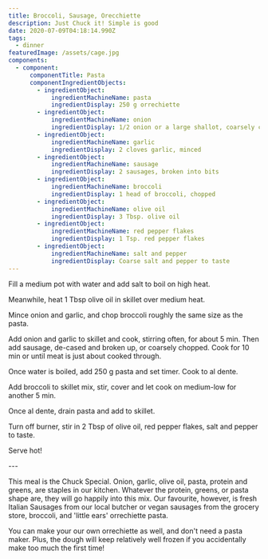 ```yaml
---
title: Broccoli, Sausage, Orecchiette
description: Just Chuck it! Simple is good
date: 2020-07-09T04:18:14.990Z
tags:
  - dinner
featuredImage: /assets/cage.jpg
components:
  - component:
      componentTitle: Pasta
      componentIngredientObjects:
        - ingredientObject:
            ingredientMachineName: pasta
            ingredientDisplay: 250 g orrechiette
        - ingredientObject:
            ingredientMachineName: onion
            ingredientDisplay: 1/2 onion or a large shallot, coarsely chopped
        - ingredientObject:
            ingredientMachineName: garlic
            ingredientDisplay: 2 cloves garlic, minced
        - ingredientObject:
            ingredientMachineName: sausage
            ingredientDisplay: 2 sausages, broken into bits
        - ingredientObject:
            ingredientMachineName: broccoli
            ingredientDisplay: 1 head of broccoli, chopped
        - ingredientObject:
            ingredientMachineName: olive oil
            ingredientDisplay: 3 Tbsp. olive oil
        - ingredientObject:
            ingredientMachineName: red pepper flakes
            ingredientDisplay: 1 Tsp. red pepper flakes
        - ingredientObject:
            ingredientMachineName: salt and pepper
            ingredientDisplay: Coarse salt and pepper to taste
---
```

Fill a medium pot with water and add salt to boil on high heat. 

Meanwhile, heat 1 Tbsp olive oil in skillet over medium heat. 

Mince onion and garlic, and chop broccoli roughly the same size as the pasta. 

Add onion and garlic to skillet and cook, stirring often, for about 5 min. Then add sausage, de-cased and broken up, or coarsely chopped. Cook for 10 min or until meat is just about cooked through.

Once water is boiled, add 250 g pasta and set timer. Cook to al dente. 

Add broccoli to skillet mix, stir, cover and let cook on medium-low for another 5 min. 

Once al dente, drain pasta and add to skillet. 

Turn off burner, stir in 2 Tbsp of olive oil, red pepper flakes, salt and pepper to taste. 

Serve hot!

\---

This meal is the Chuck Special. Onion, garlic, olive oil, pasta, protein and greens, are staples in our kitchen. Whatever the protein, greens, or pasta shape are, they will go happily into this mix. Our favourite, however, is fresh Italian Sausages from our local butcher or vegan sausages from the grocery store, broccoli, and 'little ears' orrechiette pasta. 

You can make your our own orrechiette as well, and don't need a pasta maker. Plus, the dough will keep relatively well frozen if you accidentally make too much the first time!